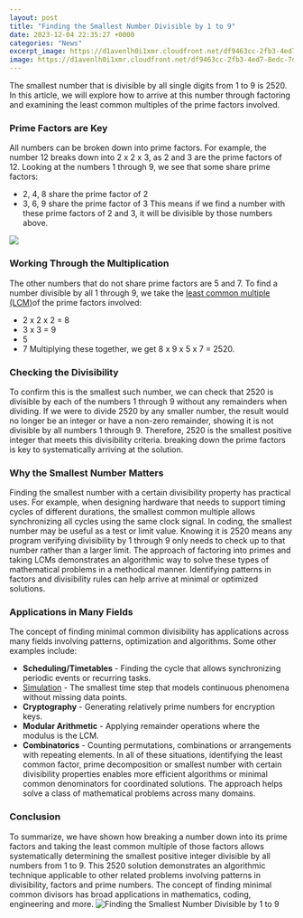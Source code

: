 ```yaml
---
layout: post
title: "Finding the Smallest Number Divisible by 1 to 9"
date: 2023-12-04 22:35:27 +0000
categories: "News"
excerpt_image: https://d1avenlh0i1xmr.cloudfront.net/df9463cc-2fb3-4ed7-8edc-7dffe9c9ba51/slide17.jpg
image: https://d1avenlh0i1xmr.cloudfront.net/df9463cc-2fb3-4ed7-8edc-7dffe9c9ba51/slide17.jpg
---
```


The smallest number that is divisible by all single digits from 1 to 9 is 2520. In this article, we will explore how to arrive at this number through factoring and examining the least common multiples of the prime factors involved.
### Prime Factors are Key
All numbers can be broken down into prime factors. For example, the number 12 breaks down into 2 x 2 x 3, as 2 and 3 are the prime factors of 12. Looking at the numbers 1 through 9, we see that some share prime factors:
- 2, 4, 8 share the prime factor of 2
- 3, 6, 9 share the prime factor of 3
This means if we find a number with these prime factors of 2 and 3, it will be divisible by those numbers above.

![](http://www.dominatethegmat.com/wp-content/uploads/2014/01/Divisibility_rules.jpg)
### Working Through the Multiplication
The other numbers that do not share prime factors are 5 and 7. To find a number divisible by all 1 through 9, we take the [least common multiple (LCM)](https://gameerrorfix.netlify.app/)of the prime factors involved:
- 2 x 2 x 2 = 8
- 3 x 3 = 9
- 5
- 7
Multiplying these together, we get 8 x 9 x 5 x 7 = 2520.
### Checking the Divisibility
To confirm this is the smallest such number, we can check that 2520 is divisible by each of the numbers 1 through 9 without any remainders when dividing. If we were to divide 2520 by any smaller number, the result would no longer be an integer or have a non-zero remainder, showing it is not divisible by all numbers 1 through 9.
Therefore, 2520 is the smallest positive integer that meets this divisibility criteria. breaking down the prime factors is key to systematically arriving at the solution.
### Why the Smallest Number Matters
Finding the smallest number with a certain divisibility property has practical uses. For example, when designing hardware that needs to support timing cycles of different durations, the smallest common multiple allows synchronizing all cycles using the same clock signal.
In coding, the smallest number may be useful as a test or limit value. Knowing it is 2520 means any program verifying divisibility by 1 through 9 only needs to check up to that number rather than a larger limit.
The approach of factoring into primes and taking LCMs demonstrates an algorithmic way to solve these types of mathematical problems in a methodical manner. Identifying patterns in factors and divisibility rules can help arrive at minimal or optimized solutions.
### Applications in Many Fields
The concept of finding minimal common divisibility has applications across many fields involving patterns, optimization and algorithms. Some other examples include:
- **Scheduling/Timetables** - Finding the cycle that allows synchronizing periodic events or recurring tasks.
- [Simulation](https://store.fi.io.vn/mom-of-2-boys-funny3267-t-shirt) - The smallest time step that models continuous phenomena without missing data points.
- **Cryptography** - Generating relatively prime numbers for encryption keys.
- **Modular Arithmetic** - Applying remainder operations where the modulus is the LCM.
- **Combinatorics** - Counting permutations, combinations or arrangements with repeating elements.
In all of these situations, identifying the least common factor, prime decomposition or smallest number with certain divisibility properties enables more efficient algorithms or minimal common denominators for coordinated solutions. The approach helps solve a class of mathematical problems across many domains.
### Conclusion
To summarize, we have shown how breaking a number down into its prime factors and taking the least common multiple of those factors allows systematically determining the smallest positive integer divisible by all numbers from 1 to 9. This 2520 solution demonstrates an algorithmic technique applicable to other related problems involving patterns in divisibility, factors and prime numbers. The concept of finding minimal common divisors has broad applications in mathematics, coding, engineering and more.
![Finding the Smallest Number Divisible by 1 to 9](https://d1avenlh0i1xmr.cloudfront.net/df9463cc-2fb3-4ed7-8edc-7dffe9c9ba51/slide17.jpg)
